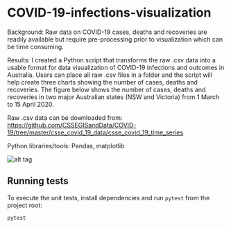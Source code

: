 # COVID-19-infections-visualization
Background: Raw data on COVID-19 cases, deaths and recoveries are readily available but require pre-processing prior to visualization which can be time consuming.

Results: I created a Python script that transforms the raw .csv data into a usable format for data visualization of COVID-19 infections and outcomes in Australia. Users can place all raw .csv files in a folder and the script will help create three charts showing the number of cases, deaths and recoveries. The figure below shows the number of cases, deaths and recoveries in two major Australian states (NSW and Victoria) from 1 March to 15 April 2020.

Raw .csv data can be downloaded from:  https://github.com/CSSEGISandData/COVID-19/tree/master/csse_covid_19_data/csse_covid_19_time_series

Python libraries/tools: Pandas, matplotlib

![alt tag](https://github.com/andrewliew86/COVID-19-visualization/blob/master/Figure_1.png)

## Running tests

To execute the unit tests, install dependencies and run `pytest` from the project root:

```bash
pytest
```
